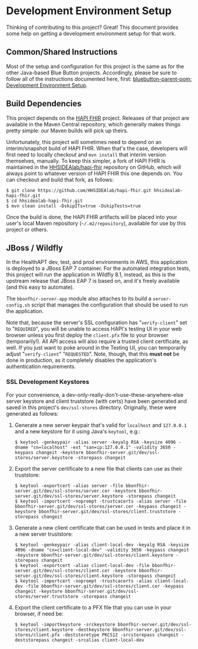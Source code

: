 Development Environment Setup
=============================

Thinking of contributing to this project? Great! This document provides some help on getting a development environment setup for that work.

## Common/Shared Instructions

Most of the setup and configuration for this project is the same as for the other Java-based Blue Button projects. Accordingly, please be sure to follow all of the instructions documented here, first: [bluebutton-parent-pom: Development Environment Setup](https://github.com/HHSIDEAlab/bluebutton-parent-pom/blob/devenv-instructions/dev/devenv-readme.md).

## Build Dependencies

This project depends on the [HAPI FHIR](https://github.com/jamesagnew/hapi-fhir) project. Releases of that project are available in the Maven Central repository, which generally makes things pretty simple: our Maven builds will pick up theirs.

Unfortunately, this project will sometimes need to depend on an interim/snapshot build of HAPI FHIR. When that's the case, developers will first need to locally checkout and `mvn install` that interim version themselves, manually. To keep this simpler, a fork of HAPI FHIR is maintained in the [HHSIDEAlab/hapi-fhir](https://github.com/HHSIDEAlab/hapi-fhir) repository on GitHub, which will always point to whatever version of HAPI FHIR this one depends on. You can checkout and build that fork, as follows:

    $ git clone https://github.com/HHSIDEAlab/hapi-fhir.git hhsidealab-hapi-fhir.git
    $ cd hhsidealab-hapi-fhir.git
    $ mvn clean install -DskipITs=true -DskipTests=true

Once the build is done, the HAPI FHIR artifacts will be placed into your user's local Maven repository (`~/.m2/repository`), available for use by this project or others.

## JBoss / Wildfly

In the HealthAPT dev, test, and prod environments in AWS, this application is deployed to a JBoss EAP 7 container. For the automated integration tests, this project will run the application in Wildfly 8.1, instead, as this is the upstream release that JBoss EAP 7 is based on, and it's freely available (and this easy to automate).

The `bbonfhir-server-app` module also attaches to its build a `server-config.sh` script that manages the configuration that should be used to run the application.

Note that, because the server's SSL configuration has "`verify-client`" set to "`REQUIRED`", you will be unable to access HAPI's testing UI in your web browser unless you first deploy the `client.pfx` file to your browser (temporarily!). All API access will also require a trusted client certificate, as well. If you just want to poke around in the Testing UI, you can temporarily adjust "`verify-client`" "`REQUESTED`". Note, though, that this **must not** be done in production, as it completely disables the application's authentication requirements.

### SSL Development Keystores

For your convenience, a dev-only-really-don't-use-these-anywhere-else server keystore and client truststore (with certs) have been generated and saved in this project's `dev/ssl-stores` directory. Originally, these were generated as follows:

1. Generate a new server keypair that's valid for `localhost` and `127.0.0.1` and a new keystore for it using Java's `keytool`, e.g.:
    
    ```
    $ keytool -genkeypair -alias server -keyalg RSA -keysize 4096 -dname "cn=localhost" -ext "san=ip:127.0.0.1" -validity 3650 -keypass changeit -keystore bbonfhir-server.git/dev/ssl-stores/server.keystore -storepass changeit
    ```
    
1. Export the server certificate to a new file that clients can use as their truststore:
    
    ```
    $ keytool -exportcert -alias server -file bbonfhir-server.git/dev/ssl-stores/server.cer -keystore bbonfhir-server.git/dev/ssl-stores/server.keystore -storepass changeit
    $ keytool -importcert -noprompt -trustcacerts -alias server -file bbonfhir-server.git/dev/ssl-stores/server.cer -keypass changeit -keystore bbonfhir-server.git/dev/ssl-stores/client.truststore -storepass changeit
    ```
    
1. Generate a new client certificate that can be used in tests and place it in a new server truststore:
    
    ```
    $ keytool -genkeypair -alias client-local-dev -keyalg RSA -keysize 4096 -dname "cn=client-local-dev" -validity 3650 -keypass changeit -keystore bbonfhir-server.git/dev/ssl-stores/client.keystore -storepass changeit
    $ keytool -exportcert -alias client-local-dev -file bbonfhir-server.git/dev/ssl-stores/client.cer -keystore bbonfhir-server.git/dev/ssl-stores/client.keystore -storepass changeit
    $ keytool -importcert -noprompt -trustcacerts -alias client-local-dev -file bbonfhir-server.git/dev/ssl-stores/client.cer -keypass changeit -keystore bbonfhir-server.git/dev/ssl-stores/server.truststore -storepass changeit
    ```
    
1. Export the client certificate to a PFX file that you can use in your browser, if need be:
    
    ```
    $ keytool -importkeystore -srckeystore bbonfhir-server.git/dev/ssl-stores/client.keystore -destkeystore bbonfhir-server.git/dev/ssl-stores/client.pfx -deststoretype PKCS12 -srcstorepass changeit -deststorepass changeit -srcalias client-local-dev
    ```
    
